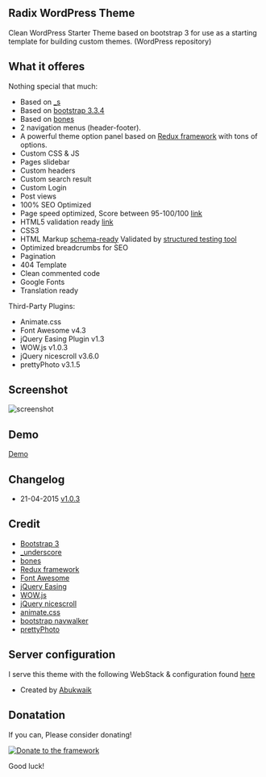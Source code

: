 ## Radix WordPress Theme
Clean WordPress Starter Theme based on bootstrap 3 for use as a starting template for building custom themes. (WordPress repository)

## What it offeres
Nothing special that much:

* Based on [_s](https://github.com/Automattic/_s)
* Based on [bootstrap 3.3.4](http://twitter.github.com/bootstrap/)
* Based on [bones](https://github.com/eddiemachado/bones)
* 2 navigation menus (header-footer).
* A powerful theme option panel based on [Redux framework](https://github.com/ReduxFramework/redux-framework) with tons of options.
* Custom CSS & JS
* Pages slidebar
* Custom headers
* Custom search result
* Custom Login
* Post views
* 100% SEO Optimized
* Page speed optimized, Score between 95-100/100 [link](https://developers.google.com/speed/pagespeed/insights/?url=http%3A%2F%2Fstarter.croti.com%2F)
* HTML5 validation ready [link](http://validator.w3.org/check?uri=http%3A%2F%2Fstarter.croti.com%2F&charset=%28detect+automatically%29&doctype=Inline&group=0)
* CSS3
* HTML Markup [schema-ready](https://support.google.com/webmasters/answer/99170?hl=en) Validated by [structured testing tool](https://developers.google.com/structured-data/testing-tool/)
* Optimized breadcrumbs for SEO
* Pagination
* 404 Template
* Clean commented code
* Google Fonts
* Translation ready

Third-Party Plugins:

* Animate.css
* Font Awesome v4.3
* jQuery Easing Plugin v1.3
* WOW.js v1.0.3
* jQuery nicescroll v3.6.0
* prettyPhoto v3.1.5


## Screenshot
![screenshot](http://cdn.croti.com/Radix-screenshot.png)

## Demo
[Demo](http://starter.croti.com/)

## Changelog
* 21-04-2015 [v1.0.3](https://github.com/abukwaik/Radix/blob/master/CHANGELOG.md#106)

## Credit

* [Bootstrap 3](https://github.com/twbs/bootstrap)
* [_underscore](https://github.com/Automattic/_s)
* [bones](https://github.com/eddiemachado/bones)
* [Redux framework](https://github.com/ReduxFramework/redux-framework)
* [Font Awesome](http://fortawesome.github.io/Font-Awesome/)
* [jQuery Easing](https://github.com/gdsmith/jquery.easing)
* [WOW.js](https://github.com/matthieua/WOW)
* [jQuery nicescroll](https://github.com/inuyaksa/jquery.nicescroll)
* [animate.css](http://daneden.github.io/animate.css/)
* [bootstrap navwalker](https://github.com/twittem/wp-bootstrap-navwalker)
* [prettyPhoto](https://github.com/scaron/prettyphoto)

## Server configuration
I serve this theme with the following WebStack & configuration found [here](https://github.com/abukwaik/wordpress-nginx-small-vps)

* Created by [Abukwaik](https://github.com/abukwaik/)

## Donatation ##

If you can, Please consider donating!

[![Donate to the framework](https://www.paypalobjects.com/en_US/i/btn/btn_donateCC_LG.gif "Donate to the rookie")](https://www.paypal.com/cgi-bin/webscr?cmd=_s-xclick&hosted_button_id=JUXUWMEFUEJPW)


Good luck!

